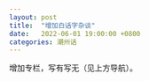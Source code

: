 ```yaml
---
layout: post
title:  "增加白话字杂谈"
date:   2022-06-01 19:00:00 +0800
categories: 潮州话
---
```


增加专栏，写有写无（见上方导航）。
